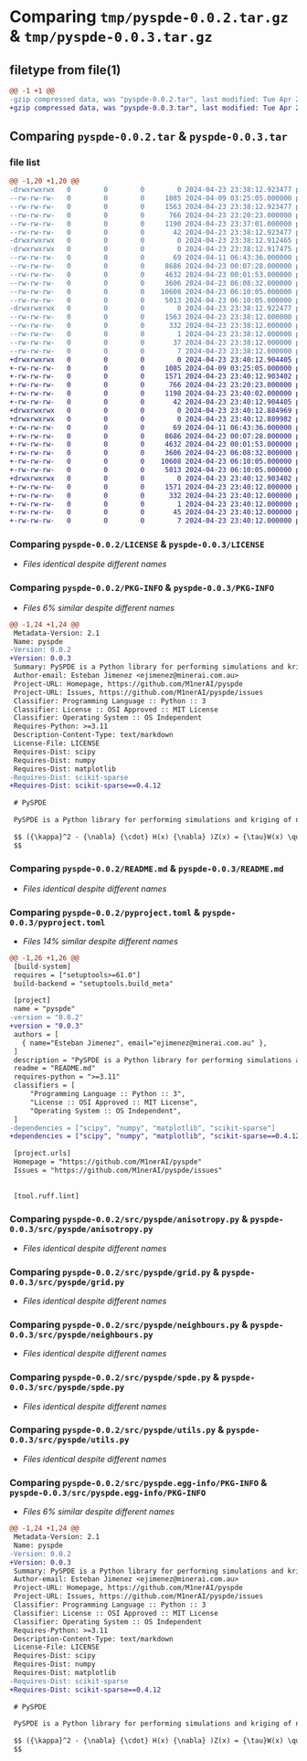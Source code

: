 # Comparing `tmp/pyspde-0.0.2.tar.gz` & `tmp/pyspde-0.0.3.tar.gz`

## filetype from file(1)

```diff
@@ -1 +1 @@
-gzip compressed data, was "pyspde-0.0.2.tar", last modified: Tue Apr 23 23:38:12 2024, max compression
+gzip compressed data, was "pyspde-0.0.3.tar", last modified: Tue Apr 23 23:40:12 2024, max compression
```

## Comparing `pyspde-0.0.2.tar` & `pyspde-0.0.3.tar`

### file list

```diff
@@ -1,20 +1,20 @@
-drwxrwxrwx   0        0        0        0 2024-04-23 23:38:12.923477 pyspde-0.0.2/
--rw-rw-rw-   0        0        0     1085 2024-04-09 03:25:05.000000 pyspde-0.0.2/LICENSE
--rw-rw-rw-   0        0        0     1563 2024-04-23 23:38:12.923477 pyspde-0.0.2/PKG-INFO
--rw-rw-rw-   0        0        0      766 2024-04-23 23:20:23.000000 pyspde-0.0.2/README.md
--rw-rw-rw-   0        0        0     1190 2024-04-23 23:37:01.000000 pyspde-0.0.2/pyproject.toml
--rw-rw-rw-   0        0        0       42 2024-04-23 23:38:12.923477 pyspde-0.0.2/setup.cfg
-drwxrwxrwx   0        0        0        0 2024-04-23 23:38:12.912465 pyspde-0.0.2/src/
-drwxrwxrwx   0        0        0        0 2024-04-23 23:38:12.917475 pyspde-0.0.2/src/pyspde/
--rw-rw-rw-   0        0        0       69 2024-04-11 06:43:36.000000 pyspde-0.0.2/src/pyspde/__init__.py
--rw-rw-rw-   0        0        0     8686 2024-04-23 00:07:28.000000 pyspde-0.0.2/src/pyspde/anisotropy.py
--rw-rw-rw-   0        0        0     4632 2024-04-23 00:01:53.000000 pyspde-0.0.2/src/pyspde/grid.py
--rw-rw-rw-   0        0        0     3606 2024-04-23 06:08:32.000000 pyspde-0.0.2/src/pyspde/neighbours.py
--rw-rw-rw-   0        0        0    10608 2024-04-23 06:10:05.000000 pyspde-0.0.2/src/pyspde/spde.py
--rw-rw-rw-   0        0        0     5013 2024-04-23 06:10:05.000000 pyspde-0.0.2/src/pyspde/utils.py
-drwxrwxrwx   0        0        0        0 2024-04-23 23:38:12.922477 pyspde-0.0.2/src/pyspde.egg-info/
--rw-rw-rw-   0        0        0     1563 2024-04-23 23:38:12.000000 pyspde-0.0.2/src/pyspde.egg-info/PKG-INFO
--rw-rw-rw-   0        0        0      332 2024-04-23 23:38:12.000000 pyspde-0.0.2/src/pyspde.egg-info/SOURCES.txt
--rw-rw-rw-   0        0        0        1 2024-04-23 23:38:12.000000 pyspde-0.0.2/src/pyspde.egg-info/dependency_links.txt
--rw-rw-rw-   0        0        0       37 2024-04-23 23:38:12.000000 pyspde-0.0.2/src/pyspde.egg-info/requires.txt
--rw-rw-rw-   0        0        0        7 2024-04-23 23:38:12.000000 pyspde-0.0.2/src/pyspde.egg-info/top_level.txt
+drwxrwxrwx   0        0        0        0 2024-04-23 23:40:12.904405 pyspde-0.0.3/
+-rw-rw-rw-   0        0        0     1085 2024-04-09 03:25:05.000000 pyspde-0.0.3/LICENSE
+-rw-rw-rw-   0        0        0     1571 2024-04-23 23:40:12.903402 pyspde-0.0.3/PKG-INFO
+-rw-rw-rw-   0        0        0      766 2024-04-23 23:20:23.000000 pyspde-0.0.3/README.md
+-rw-rw-rw-   0        0        0     1198 2024-04-23 23:40:02.000000 pyspde-0.0.3/pyproject.toml
+-rw-rw-rw-   0        0        0       42 2024-04-23 23:40:12.904405 pyspde-0.0.3/setup.cfg
+drwxrwxrwx   0        0        0        0 2024-04-23 23:40:12.884969 pyspde-0.0.3/src/
+drwxrwxrwx   0        0        0        0 2024-04-23 23:40:12.889982 pyspde-0.0.3/src/pyspde/
+-rw-rw-rw-   0        0        0       69 2024-04-11 06:43:36.000000 pyspde-0.0.3/src/pyspde/__init__.py
+-rw-rw-rw-   0        0        0     8686 2024-04-23 00:07:28.000000 pyspde-0.0.3/src/pyspde/anisotropy.py
+-rw-rw-rw-   0        0        0     4632 2024-04-23 00:01:53.000000 pyspde-0.0.3/src/pyspde/grid.py
+-rw-rw-rw-   0        0        0     3606 2024-04-23 06:08:32.000000 pyspde-0.0.3/src/pyspde/neighbours.py
+-rw-rw-rw-   0        0        0    10608 2024-04-23 06:10:05.000000 pyspde-0.0.3/src/pyspde/spde.py
+-rw-rw-rw-   0        0        0     5013 2024-04-23 06:10:05.000000 pyspde-0.0.3/src/pyspde/utils.py
+drwxrwxrwx   0        0        0        0 2024-04-23 23:40:12.903402 pyspde-0.0.3/src/pyspde.egg-info/
+-rw-rw-rw-   0        0        0     1571 2024-04-23 23:40:12.000000 pyspde-0.0.3/src/pyspde.egg-info/PKG-INFO
+-rw-rw-rw-   0        0        0      332 2024-04-23 23:40:12.000000 pyspde-0.0.3/src/pyspde.egg-info/SOURCES.txt
+-rw-rw-rw-   0        0        0        1 2024-04-23 23:40:12.000000 pyspde-0.0.3/src/pyspde.egg-info/dependency_links.txt
+-rw-rw-rw-   0        0        0       45 2024-04-23 23:40:12.000000 pyspde-0.0.3/src/pyspde.egg-info/requires.txt
+-rw-rw-rw-   0        0        0        7 2024-04-23 23:40:12.000000 pyspde-0.0.3/src/pyspde.egg-info/top_level.txt
```

### Comparing `pyspde-0.0.2/LICENSE` & `pyspde-0.0.3/LICENSE`

 * *Files identical despite different names*

### Comparing `pyspde-0.0.2/PKG-INFO` & `pyspde-0.0.3/PKG-INFO`

 * *Files 6% similar despite different names*

```diff
@@ -1,24 +1,24 @@
 Metadata-Version: 2.1
 Name: pyspde
-Version: 0.0.2
+Version: 0.0.3
 Summary: PySPDE is a Python library for performing simulations and kriging of non-stationary spatial gaussian random fields with Matérn covariance, by solving the following Stochastic Partial Differential Equations (SPDEs)
 Author-email: Esteban Jimenez <ejimenez@minerai.com.au>
 Project-URL: Homepage, https://github.com/M1nerAI/pyspde
 Project-URL: Issues, https://github.com/M1nerAI/pyspde/issues
 Classifier: Programming Language :: Python :: 3
 Classifier: License :: OSI Approved :: MIT License
 Classifier: Operating System :: OS Independent
 Requires-Python: >=3.11
 Description-Content-Type: text/markdown
 License-File: LICENSE
 Requires-Dist: scipy
 Requires-Dist: numpy
 Requires-Dist: matplotlib
-Requires-Dist: scikit-sparse
+Requires-Dist: scikit-sparse==0.4.12
 
 # PySPDE
 
 PySPDE is a Python library for performing simulations and kriging of non-stationary spatial gaussian random fields with Matérn covariance, by solving the following Stochastic Partial Differential Equations (SPDEs):
 
 $$ ({\kappa}^2 - {\nabla} {\cdot} H(x) {\nabla} )Z(x) = {\tau}W(x) \quad x \in \mathbb{R}^2
 $$
```

### Comparing `pyspde-0.0.2/README.md` & `pyspde-0.0.3/README.md`

 * *Files identical despite different names*

### Comparing `pyspde-0.0.2/pyproject.toml` & `pyspde-0.0.3/pyproject.toml`

 * *Files 14% similar despite different names*

```diff
@@ -1,26 +1,26 @@
 [build-system]
 requires = ["setuptools>=61.0"]
 build-backend = "setuptools.build_meta"
 
 [project]
 name = "pyspde"
-version = "0.0.2"
+version = "0.0.3"
 authors = [
   { name="Esteban Jimenez", email="ejimenez@minerai.com.au" },
 ]
 description = "PySPDE is a Python library for performing simulations and kriging of non-stationary spatial gaussian random fields with Matérn covariance, by solving the following Stochastic Partial Differential Equations (SPDEs)"
 readme = "README.md"
 requires-python = ">=3.11"
 classifiers = [
     "Programming Language :: Python :: 3",
     "License :: OSI Approved :: MIT License",
     "Operating System :: OS Independent",
 ]
-dependencies = ["scipy", "numpy", "matplotlib", "scikit-sparse"]
+dependencies = ["scipy", "numpy", "matplotlib", "scikit-sparse==0.4.12"]
 
 [project.urls]
 Homepage = "https://github.com/M1nerAI/pyspde"
 Issues = "https://github.com/M1nerAI/pyspde/issues"
 
 
 [tool.ruff.lint]
```

### Comparing `pyspde-0.0.2/src/pyspde/anisotropy.py` & `pyspde-0.0.3/src/pyspde/anisotropy.py`

 * *Files identical despite different names*

### Comparing `pyspde-0.0.2/src/pyspde/grid.py` & `pyspde-0.0.3/src/pyspde/grid.py`

 * *Files identical despite different names*

### Comparing `pyspde-0.0.2/src/pyspde/neighbours.py` & `pyspde-0.0.3/src/pyspde/neighbours.py`

 * *Files identical despite different names*

### Comparing `pyspde-0.0.2/src/pyspde/spde.py` & `pyspde-0.0.3/src/pyspde/spde.py`

 * *Files identical despite different names*

### Comparing `pyspde-0.0.2/src/pyspde/utils.py` & `pyspde-0.0.3/src/pyspde/utils.py`

 * *Files identical despite different names*

### Comparing `pyspde-0.0.2/src/pyspde.egg-info/PKG-INFO` & `pyspde-0.0.3/src/pyspde.egg-info/PKG-INFO`

 * *Files 6% similar despite different names*

```diff
@@ -1,24 +1,24 @@
 Metadata-Version: 2.1
 Name: pyspde
-Version: 0.0.2
+Version: 0.0.3
 Summary: PySPDE is a Python library for performing simulations and kriging of non-stationary spatial gaussian random fields with Matérn covariance, by solving the following Stochastic Partial Differential Equations (SPDEs)
 Author-email: Esteban Jimenez <ejimenez@minerai.com.au>
 Project-URL: Homepage, https://github.com/M1nerAI/pyspde
 Project-URL: Issues, https://github.com/M1nerAI/pyspde/issues
 Classifier: Programming Language :: Python :: 3
 Classifier: License :: OSI Approved :: MIT License
 Classifier: Operating System :: OS Independent
 Requires-Python: >=3.11
 Description-Content-Type: text/markdown
 License-File: LICENSE
 Requires-Dist: scipy
 Requires-Dist: numpy
 Requires-Dist: matplotlib
-Requires-Dist: scikit-sparse
+Requires-Dist: scikit-sparse==0.4.12
 
 # PySPDE
 
 PySPDE is a Python library for performing simulations and kriging of non-stationary spatial gaussian random fields with Matérn covariance, by solving the following Stochastic Partial Differential Equations (SPDEs):
 
 $$ ({\kappa}^2 - {\nabla} {\cdot} H(x) {\nabla} )Z(x) = {\tau}W(x) \quad x \in \mathbb{R}^2
 $$
```

